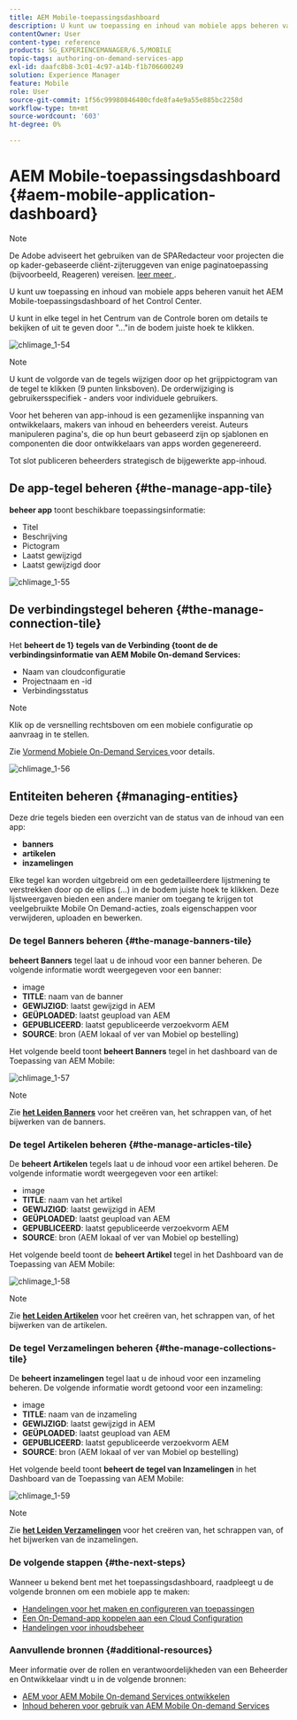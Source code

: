 ```yaml
---
title: AEM Mobile-toepassingsdashboard
description: U kunt uw toepassing en inhoud van mobiele apps beheren vanuit het AEM Mobile-toepassingsdashboard of het Control Center. Volg deze pagina voor meer informatie.
contentOwner: User
content-type: reference
products: SG_EXPERIENCEMANAGER/6.5/MOBILE
topic-tags: authoring-on-demand-services-app
exl-id: daafc8b8-3c01-4c97-a14b-f1b706600249
solution: Experience Manager
feature: Mobile
role: User
source-git-commit: 1f56c99980846400cfde8fa4e9a55e885bc2258d
workflow-type: tm+mt
source-wordcount: '603'
ht-degree: 0%

---
```


# AEM Mobile-toepassingsdashboard {#aem-mobile-application-dashboard}

>[!NOTE]
>
>De Adobe adviseert het gebruiken van de SPARedacteur voor projecten die op kader-gebaseerde cliënt-zijteruggeven van enige paginatoepassing (bijvoorbeeld, Reageren) vereisen. [ leer meer ](/help/sites-developing/spa-overview.md).

U kunt uw toepassing en inhoud van mobiele apps beheren vanuit het AEM Mobile-toepassingsdashboard of het Control Center.

U kunt in elke tegel in het Centrum van de Controle boren om details te bekijken of uit te geven door &quot;...&quot;in de bodem juiste hoek te klikken.

![ chlimage_1-54 ](assets/chlimage_1-54.png)

>[!NOTE]
>
>U kunt de volgorde van de tegels wijzigen door op het grijppictogram van de tegel te klikken (9 punten linksboven). De orderwijziging is gebruikersspecifiek - anders voor individuele gebruikers.

Voor het beheren van app-inhoud is een gezamenlijke inspanning van ontwikkelaars, makers van inhoud en beheerders vereist. Auteurs manipuleren pagina&#39;s, die op hun beurt gebaseerd zijn op sjablonen en componenten die door ontwikkelaars van apps worden gegenereerd.

Tot slot publiceren beheerders strategisch de bijgewerkte app-inhoud.

## De app-tegel beheren {#the-manage-app-tile}

**beheer app** toont beschikbare toepassingsinformatie:

* Titel
* Beschrijving
* Pictogram
* Laatst gewijzigd
* Laatst gewijzigd door

![ chlimage_1-55 ](assets/chlimage_1-55.png)

## De verbindingstegel beheren {#the-manage-connection-tile}

Het **beheert de 1} tegels van de Verbinding {toont de de verbindingsinformatie van AEM Mobile On-demand Services:**

* Naam van cloudconfiguratie
* Projectnaam en -id
* Verbindingsstatus

>[!NOTE]
>
>Klik op de versnelling rechtsboven om een mobiele configuratie op aanvraag in te stellen.
>
>Zie [ Vormend Mobiele On-Demand Services ](/help/mobile/mobile-on-demand-associating-an-on-demand-app-to-cloud-configuration.md) voor details.

![ chlimage_1-56 ](assets/chlimage_1-56.png)

## Entiteiten beheren {#managing-entities}

Deze drie tegels bieden een overzicht van de status van de inhoud van een app:

* **banners**
* **artikelen**
* **inzamelingen**

Elke tegel kan worden uitgebreid om een gedetailleerdere lijstmening te verstrekken door op de ellips (...) in de bodem juiste hoek te klikken. Deze lijstweergaven bieden een andere manier om toegang te krijgen tot veelgebruikte Mobile On Demand-acties, zoals eigenschappen voor verwijderen, uploaden en bewerken.

### De tegel Banners beheren {#the-manage-banners-tile}

**beheert Banners** tegel laat u de inhoud voor een banner beheren. De volgende informatie wordt weergegeven voor een banner:

* image
* **TITLE**: naam van de banner
* **GEWIJZIGD**: laatst gewijzigd in AEM
* **GEÜPLOADED**: laatst geupload van AEM
* **GEPUBLICEERD**: laatst gepubliceerde verzoekvorm AEM
* **SOURCE**: bron (AEM lokaal of ver van Mobiel op bestelling)

Het volgende beeld toont **beheert Banners** tegel in het dashboard van de Toepassing van AEM Mobile:

![ chlimage_1-57 ](assets/chlimage_1-57.png)

>[!NOTE]
>
>Zie **[het Leiden Banners](/help/mobile/mobile-on-demand-managing-banners.md)** voor het creëren van, het schrappen van, of het bijwerken van de banners.

### De tegel Artikelen beheren {#the-manage-articles-tile}

De **beheert Artikelen** tegels laat u de inhoud voor een artikel beheren. De volgende informatie wordt weergegeven voor een artikel:

* image
* **TITLE**: naam van het artikel
* **GEWIJZIGD**: laatst gewijzigd in AEM
* **GEÜPLOADED**: laatst geupload van AEM
* **GEPUBLICEERD**: laatst gepubliceerde verzoekvorm AEM
* **SOURCE**: bron (AEM lokaal of ver van Mobiel op bestelling)

Het volgende beeld toont de **beheert Artikel** tegel in het Dashboard van de Toepassing van AEM Mobile:

![ chlimage_1-58 ](assets/chlimage_1-58.png)

>[!NOTE]
>
>Zie [**het Leiden Artikelen**](/help/mobile/mobile-on-demand-managing-articles.md) voor het creëren van, het schrappen van, of het bijwerken van de artikelen.

### De tegel Verzamelingen beheren {#the-manage-collections-tile}

De **beheert inzamelingen** tegel laat u de inhoud voor een inzameling beheren. De volgende informatie wordt getoond voor een inzameling:

* image
* **TITLE**: naam van de inzameling
* **GEWIJZIGD**: laatst gewijzigd in AEM
* **GEÜPLOADED**: laatst geupload van AEM
* **GEPUBLICEERD**: laatst gepubliceerde verzoekvorm AEM
* **SOURCE**: bron (AEM lokaal of ver van Mobiel op bestelling)

Het volgende beeld toont **beheert de tegel van Inzamelingen** in het Dashboard van de Toepassing van AEM Mobile:

![ chlimage_1-59 ](assets/chlimage_1-59.png)

>[!NOTE]
>
>Zie **[het Leiden Verzamelingen](/help/mobile/mobile-on-demand-managing-collections.md)** voor het creëren van, het schrappen van, of het bijwerken van de inzamelingen.

### De volgende stappen {#the-next-steps}

Wanneer u bekend bent met het toepassingsdashboard, raadpleegt u de volgende bronnen om een mobiele app te maken:

* [Handelingen voor het maken en configureren van toepassingen](/help/mobile/mobile-apps-ondemand-application-create-configure-action.md)
* [Een On-Demand-app koppelen aan een Cloud Configuration](/help/mobile/mobile-on-demand-associating-an-on-demand-app-to-cloud-configuration.md)
* [Handelingen voor inhoudsbeheer](/help/mobile/mobile-apps-ondemand-manage-content-ondemand.md)

### Aanvullende bronnen {#additional-resources}

Meer informatie over de rollen en verantwoordelijkheden van een Beheerder en Ontwikkelaar vindt u in de volgende bronnen:

* [AEM voor AEM Mobile On-demand Services ontwikkelen](/help/mobile/aem-mobile-on-demand.md)
* [Inhoud beheren voor gebruik van AEM Mobile On-demand Services](/help/mobile/aem-mobile.md)

